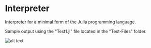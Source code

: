# Interpreter
Interpreter for a minimal form of the Julia programming language.

Sample output using the "Test1.jl" file located in the "Test-Files" folder.

![alt text](https://github.com/[tylerholmes]/[Interpreter]/[main]/SampleOutput-Test1.jpg?raw=true)
